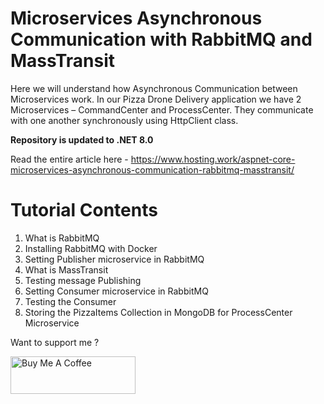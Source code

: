 # Microservices Asynchronous Communication with RabbitMQ and MassTransit
Here we will understand how Asynchronous Communication between Microservices work. In our Pizza Drone Delivery application we have 2 Microservices – CommandCenter and ProcessCenter. They communicate with one another synchronously using HttpClient class.

**Repository is updated to .NET 8.0**

Read the entire article here - https://www.hosting.work/aspnet-core-microservices-asynchronous-communication-rabbitmq-masstransit/

# Tutorial Contents
1. What is RabbitMQ
2. Installing RabbitMQ with Docker
3. Setting Publisher microservice in RabbitMQ
4. What is MassTransit
5. Testing message Publishing
6. Setting Consumer microservice in RabbitMQ
7. Testing the Consumer
8. Storing the PizzaItems Collection in MongoDB for ProcessCenter Microservice

Want to support me ?

<a href="https://www.buymeacoffee.com/YogYogi" target="_blank"><img src="https://cdn.buymeacoffee.com/buttons/v2/default-yellow.png" alt="Buy Me A Coffee" width="200"  style="height: 60px !important;width: 200px !important;" ></a>
